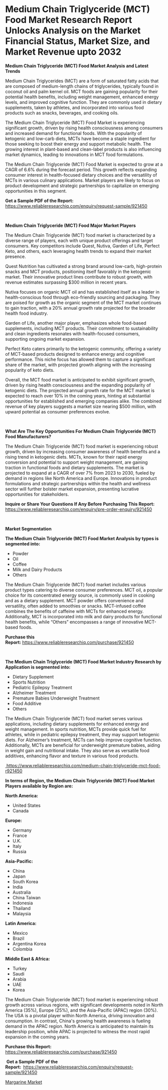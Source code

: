 <p><h1>Medium Chain Triglyceride (MCT) Food Market Research Report Unlocks Analysis on the Market Financial Status, Market Size, and Market Revenue upto 2032</h1></p><p><strong>Medium Chain Triglyceride (MCT) Food Market Analysis and Latest Trends</strong></p>
<p><p>Medium Chain Triglycerides (MCT) are a form of saturated fatty acids that are composed of medium-length chains of triglycerides, typically found in coconut oil and palm kernel oil. MCT foods are gaining popularity for their potential health benefits, including weight management, enhanced energy levels, and improved cognitive function. They are commonly used in dietary supplements, taken by athletes, and incorporated into various food products such as snacks, beverages, and cooking oils.</p><p>The Medium Chain Triglyceride (MCT) Food Market is experiencing significant growth, driven by rising health consciousness among consumers and increased demand for functional foods. With the popularity of ketogenic and low-carb diets, MCTs have become a staple ingredient for those seeking to boost their energy and support metabolic health. The growing interest in plant-based and clean-label products is also influencing market dynamics, leading to innovations in MCT food formulations.</p><p>The Medium Chain Triglyceride (MCT) Food Market is expected to grow at a CAGR of 6.6% during the forecast period. This growth reflects expanding consumer interest in health-focused dietary choices and the versatility of MCTs in various culinary applications. Market players are likely to focus on product development and strategic partnerships to capitalize on emerging opportunities in this segment.</p></p>
<p><strong>Get a Sample PDF of the Report:&nbsp;</strong> <a href="https://www.reliableresearchiq.com/enquiry/request-sample/921450?utm_campaign=2188&utm_medium=2&utm_source=Github&utm_content=ia&utm_term=15022025&utm_id=medium-chain-triglyceride-mct-food">https://www.reliableresearchiq.com/enquiry/request-sample/921450</a></p>
<p>&nbsp;</p>
<p><strong>Medium Chain Triglyceride (MCT) Food Major Market Players</strong></p>
<p><p>The Medium Chain Triglyceride (MCT) food market is characterized by a diverse range of players, each with unique product offerings and target consumers. Key competitors include Quest, Nutiva, Garden of Life, Perfect Keto, and others, each leveraging health trends to expand their market presence.</p><p>Quest Nutrition has cultivated a strong brand around low-carb, high-protein snacks and MCT products, positioning itself favorably in the ketogenic market. Their innovative product lines contribute to robust growth, with revenue estimates surpassing $300 million in recent years.</p><p>Nutiva focuses on organic MCT oil and has established itself as a leader in health-conscious food through eco-friendly sourcing and packaging. They are poised for growth as the organic segment of the MCT market continues to gain traction, with a 20% annual growth rate projected for the broader health food industry.</p><p>Garden of Life, another major player, emphasizes whole food-based supplements, including MCT products. Their commitment to sustainability and clean ingredients resonates with health-focused consumers, supporting ongoing market expansion.</p><p>Perfect Keto caters primarily to the ketogenic community, offering a variety of MCT-based products designed to enhance energy and cognitive performance. This niche focus has allowed them to capture a significant share of the market, with projected growth aligning with the increasing popularity of keto diets.</p><p>Overall, the MCT food market is anticipated to exhibit significant growth, driven by rising health consciousness and the expanding popularity of ketogenic diets. The projected annual growth rate for the MCT market is expected to reach over 10% in the coming years, hinting at substantial opportunities for established and emerging companies alike. The combined revenue of key players suggests a market size nearing $500 million, with upward potential as consumer preferences evolve.</p></p>
<p>&nbsp;</p>
<p><strong>What Are The Key Opportunities For Medium Chain Triglyceride (MCT) Food Manufacturers?</strong></p>
<p><p>The Medium Chain Triglyceride (MCT) food market is experiencing robust growth, driven by increasing consumer awareness of health benefits and a rising trend in ketogenic diets. MCTs, known for their rapid energy conversion and potential to support weight management, are gaining traction in functional foods and dietary supplements. The market is projected to expand at a CAGR of over 7% from 2023 to 2030, fueled by demand in regions like North America and Europe. Innovations in product formulations and strategic partnerships within the health and wellness sector will further bolster market expansion, presenting lucrative opportunities for stakeholders.</p></p>
<p><strong>Inquire or Share Your Questions If Any Before Purchasing This Report:</strong> <a href="https://www.reliableresearchiq.com/enquiry/pre-order-enquiry/921450?utm_campaign=2188&utm_medium=2&utm_source=Github&utm_content=ia&utm_term=15022025&utm_id=medium-chain-triglyceride-mct-food">https://www.reliableresearchiq.com/enquiry/pre-order-enquiry/921450</a></p>
<p>&nbsp;</p>
<p><strong>Market Segmentation</strong></p>
<p><strong>The Medium Chain Triglyceride (MCT) Food Market Analysis by types is segmented into:</strong></p>
<p><ul><li>Powder</li><li>Oil</li><li>Coffee</li><li>Milk and Dairy Products</li><li>Others</li></ul></p>
<p><p>The Medium Chain Triglyceride (MCT) food market includes various product types catering to diverse consumer preferences. MCT oil, a popular choice for its concentrated energy source, is commonly used in cooking and as a dietary supplement. MCT powder offers convenience and versatility, often added to smoothies or snacks. MCT-infused coffee combines the benefits of caffeine with MCTs for enhanced energy. Additionally, MCT is incorporated into milk and dairy products for functional health benefits, while “Others” encompasses a range of innovative MCT-based foods.</p></p>
<p><strong>Purchase this Report:&nbsp;</strong><a href="https://www.reliableresearchiq.com/purchase/921450?utm_campaign=2188&utm_medium=2&utm_source=Github&utm_content=ia&utm_term=15022025&utm_id=medium-chain-triglyceride-mct-food">https://www.reliableresearchiq.com/purchase/921450</a></p>
<p>&nbsp;</p>
<p><strong>The Medium Chain Triglyceride (MCT) Food Market Industry Research by Application is segmented into:</strong></p>
<p><ul><li>Dietary Supplement</li><li>Sports Nutrition</li><li>Pediatric Epilepsy Treatment</li><li>Alzheimer Treatment</li><li>Premature Babies Underweight Treatment</li><li>Food Additive</li><li>Others</li></ul></p>
<p><p>The Medium Chain Triglyceride (MCT) food market serves various applications, including dietary supplements for enhanced energy and weight management. In sports nutrition, MCTs provide quick fuel for athletes, while in pediatric epilepsy treatment, they may support ketogenic diets. For Alzheimer’s treatment, MCTs can help improve cognitive function. Additionally, MCTs are beneficial for underweight premature babies, aiding in weight gain and nutritional intake. They also serve as versatile food additives, enhancing flavor and texture in various food products.</p></p>
<p><a href="https://www.reliableresearchiq.com/medium-chain-triglyceride-mct-food-r921450?utm_campaign=2188&utm_medium=2&utm_source=Github&utm_content=ia&utm_term=15022025&utm_id=medium-chain-triglyceride-mct-food">&nbsp;https://www.reliableresearchiq.com/medium-chain-triglyceride-mct-food-r921450</a></p>
<p><strong>In terms of Region, the Medium Chain Triglyceride (MCT) Food Market Players available by Region are:</strong></p>
<p>
    <p> <strong> North America: </strong>
        <ul>
            <li>United States</li>
            <li>Canada</li>
        </ul>
        </p> 
    <p> <strong> Europe: </strong>
        <ul>
            <li>Germany</li>
            <li>France</li>
            <li>U.K.</li>
            <li>Italy</li>
            <li>Russia</li>
        </ul>
        </p> 
    <p> <strong> Asia-Pacific: </strong>
        <ul>
            <li>China</li>
            <li>Japan</li>
            <li>South Korea</li>
            <li>India</li>
            <li>Australia</li>
            <li>China Taiwan</li>
            <li>Indonesia</li>
            <li>Thailand</li>
            <li>Malaysia</li>
        </ul>
        </p> 
    <p> <strong> Latin America: </strong>
        <ul>
            <li>Mexico</li>
            <li>Brazil</li>
            <li>Argentina Korea</li>
            <li>Colombia</li>
        </ul>
        </p> 
    <p> <strong> Middle East & Africa: </strong>
        <ul>
            <li>Turkey</li>
            <li>Saudi</li>
            <li>Arabia</li>
            <li>UAE</li>
            <li>Korea</li>
        </ul>
    </p>
    </p>
<p><p>The Medium Chain Triglyceride (MCT) food market is experiencing robust growth across various regions, with significant developments noted in North America (35%), Europe (25%), and the Asia-Pacific (APAC) region (30%). The USA is a pivotal player within North America, driving innovation and consumption. In contrast, China's growing health awareness is fueling demand in the APAC region. North America is anticipated to maintain its leadership position, while APAC is projected to witness the most rapid expansion in the coming years.</p></p>
<p><strong>Purchase this Report: </strong><a href="https://www.reliableresearchiq.com/purchase/921450?utm_campaign=2188&utm_medium=2&utm_source=Github&utm_content=ia&utm_term=15022025&utm_id=medium-chain-triglyceride-mct-food">https://www.reliableresearchiq.com/purchase/921450</a></p>
<p>&nbsp;<strong>Get a Sample PDF of the Report:&nbsp;&nbsp;</strong><a href="https://www.reliableresearchiq.com/enquiry/request-sample/921450?utm_campaign=2188&utm_medium=2&utm_source=Github&utm_content=ia&utm_term=15022025&utm_id=medium-chain-triglyceride-mct-food">https://www.reliableresearchiq.com/enquiry/request-sample/921450</a></p>
<p><strong></strong></p>
<p><p><a href="https://github.com/FosterFahey91/Market-Research-Report-List-1/blob/main/margarine-market.md?utm_campaign=2188&utm_medium=2&utm_source=Github&utm_content=ia&utm_term=15022025&utm_id=medium-chain-triglyceride-mct-food">Margarine Market</a></p></p>